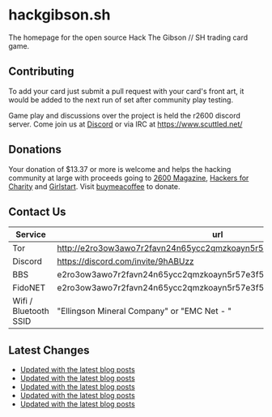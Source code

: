# hackgibson.sh
The homepage for the open source Hack The Gibson // SH trading card game.


## Contributing

To add your card just submit a pull request with your card's front art, it would be added to the next run of set after community play testing.

Game play and discussions over the project is held the r2600 discord server. Come join us at [Discord](https://discord.com/invite/9hABUzz) or via IRC at https://www.scuttled.net/


## Donations

Your donation of $13.37 or more is welcome and helps the hacking community at large with proceeds going to [2600 Magazine](https://2600.com/), [Hackers for Charity](https://hackersforcharity.org) and [Girlstart](https://girlstart.org).  Visit [buymeacoffee](https://www.buymeacoffee.com/hackgibson.sh) to donate.


## Contact Us

Service | url
-|-
Tor | http://e2ro3ow3awo7r2favn24n65ycc2qmzkoayn5r57e3f56nvjwdcgg32ad.onion
Discord | https://discord.com/invite/9hABUzz
BBS | e2ro3ow3awo7r2favn24n65ycc2qmzkoayn5r57e3f56nvjwdcgg32ad.onion:23
FidoNET | e2ro3ow3awo7r2favn24n65ycc2qmzkoayn5r57e3f56nvjwdcgg32ad.onion:24554
Wifi / Bluetooth SSID | "Ellingson Mineral Company" or "EMC Net - <fidonet address>"

## Latest Changes
<!-- BLOG-POST-LIST:START -->
- [Updated with the latest blog posts](https://github.com/DFW2600/hackgibson.sh/commit/15022d7c6f9f277bd23492dffb0848a08f0bc6ff)
- [Updated with the latest blog posts](https://github.com/DFW2600/hackgibson.sh/commit/755942e01b165444e7238a439c89b670a5a5e795)
- [Updated with the latest blog posts](https://github.com/DFW2600/hackgibson.sh/commit/6bef6b367221db5863ac334e02851e1ec0c637f4)
- [Updated with the latest blog posts](https://github.com/DFW2600/hackgibson.sh/commit/e9be2df9fed31ae6b9714737b543a7e3ce7fd22a)
- [Updated with the latest blog posts](https://github.com/DFW2600/hackgibson.sh/commit/25d6dadfff2637b7cbccbe7cfc63c2fd5b9292f9)
<!-- BLOG-POST-LIST:END -->
